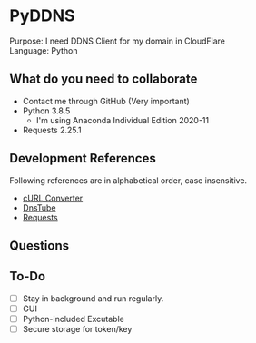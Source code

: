 # PyDDNS
Purpose: I need DDNS Client for my domain in CloudFlare\
Language: Python
## What do you need to collaborate
- Contact me through GitHub (Very important)
- Python 3.8.5
  - I'm using Anaconda Individual Edition 2020-11
- Requests 2.25.1
## Development References
Following references are in alphabetical order, case insensitive.
- [cURL Converter](https://github.com/NickCarneiro/curlconverter/)
- [DnsTube](https://github.com/drittich/DnsTube)
- [Requests](https://requests.readthedocs.io/)
## Questions
## To-Do
- [ ] Stay in background and run regularly.
- [ ] GUI
- [ ] Python-included Excutable
- [ ] Secure storage for token/key
